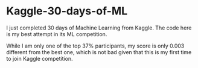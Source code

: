 # Kaggle-30-days-of-ML
I just completed 30 days of Machine Learning from Kaggle. The code here is my best attempt in its ML competition.

While I am only one of the top 37% participants, my score is only 0.003 different from the best one, which is not bad given that this is my first time to join Kaggle competition. 
